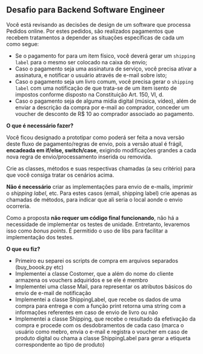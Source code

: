## Desafio para Backend Software Engineer

Você está revisando as decisões de design de um software que processa Pedidos online. Por estes pedidos, são realizados pagamentos que recebem tratamentos a depender as situações específicas de cada um como segue:

  - Se o pagamento for para um item físico, você deverá gerar um `shipping label` para o mesmo ser colocado na caixa do envio;
  - Caso o pagamento seja uma assinatura de serviço, você precisa ativar a assinatura, e notificar o usuário através de e-mail sobre isto;
  - Caso o pagamento seja um livro comum, você precisa gerar o `shipping label` com uma notificação de que trata-se de um item isento de impostos conforme disposto na Constituição Art. 150, VI, d.
  - Caso o pagamento seja de alguma mídia digital (música, vídeo), além de enviar a descrição da compra por e-mail ao comprador, conceder um voucher de desconto de R$ 10 ao comprador associado ao pagamento.

__O que é necessário fazer?__

Você ficou designado a prototipar como poderá ser feita a nova versão deste fluxo de pagamento/regras de envio, pois a versão atual é frágil, **encadeada em if/else, switch/case**, exigindo modificações grandes a cada nova regra de envio/processamento inserida ou removida.

Crie as classes, métodos e suas respectivas chamadas (a seu critério) para que você consiga tratar os cenários acima.

**Não é necessário** criar as implementações para envio de e-mails, imprimir o _shipping label_, etc. Para estes casos (email, shipping label) crie apenas as chamadas de métodos, para indicar que ali seria o local aonde o envio ocorreria.

Como a proposta **não requer um código final funcionando**, não há a necessidade de implementar os testes de unidade. Entretanto, levaremos isso como _bonus points_. É permitido o uso de libs para facilitar a implementação dos testes.

__O que eu fiz?__

- Primeiro eu separei os scripts de compra em arquivos separados (buy_boook.py etc)
- Implementei a classe Costomer, que a além do nome do cliente armazena os vouchers adquiridos e se ele é membro
- Implementei uma classe Mail, para representar os atributos básicos do envio de e-mail de notificação
- Implementei a classe ShippingLabel, que recebe os dados de uma compra para entrega e com a função print retorna uma string com a informações referentes em caso de envio de livro ou não
- Implementei a classe Shipping, que recebe o resultado da efetivação da compra e procede com os desdobramentos de cada caso (marca o usuário como mebro, envia o e-mail e registra o voucher em caso de produto digital ou chama a classe ShippingLabel para gerar a etiqueta correspondente ao tipo de produto)
